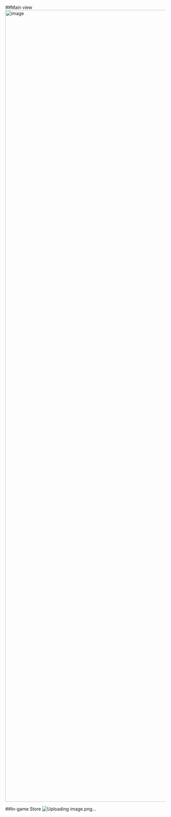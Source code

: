 ##Main view
<img width="4676" height="2487" alt="image" src="https://github.com/user-attachments/assets/b5aa8b09-9bf3-4e7b-bea7-5535b5549c26" />

##In-game Store
![Uploading image.png…]()
 
